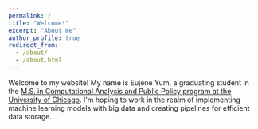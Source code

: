 ```yaml
---
permalink: /
title: "Welcome!"
excerpt: "About me"
author_profile: true
redirect_from: 
  - /about/
  - /about.html
---
```


Welcome to my website! My name is Eujene Yum, a graduating student in the [M.S. in Computational Analysis and Public Policy program at the University of Chicago](https://capp.uchicago.edu/). I'm hoping to work in the realm of implementing machine learning models with big data and creating pipelines for efficient data storage. 
